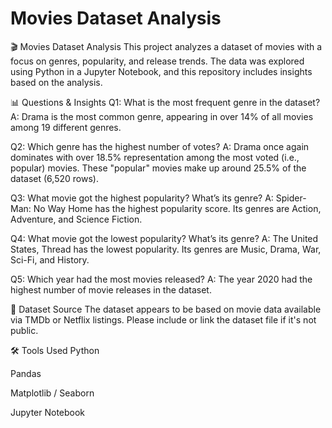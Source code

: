 # Movies Dataset Analysis
🎬 Movies Dataset Analysis
This project analyzes a dataset of movies with a focus on genres, popularity, and release trends. The data was explored using Python in a Jupyter Notebook, and this repository includes insights based on the analysis.

📊 Questions & Insights
Q1: What is the most frequent genre in the dataset?
A: Drama is the most common genre, appearing in over 14% of all movies among 19 different genres.

Q2: Which genre has the highest number of votes?
A: Drama once again dominates with over 18.5% representation among the most voted (i.e., popular) movies. These "popular" movies make up around 25.5% of the dataset (6,520 rows).

Q3: What movie got the highest popularity? What’s its genre?
A: Spider-Man: No Way Home has the highest popularity score. Its genres are Action, Adventure, and Science Fiction.

Q4: What movie got the lowest popularity? What’s its genre?
A: The United States, Thread has the lowest popularity. Its genres are Music, Drama, War, Sci-Fi, and History.

Q5: Which year had the most movies released?
A: The year 2020 had the highest number of movie releases in the dataset.


📌 Dataset Source
The dataset appears to be based on movie data available via TMDb or Netflix listings. Please include or link the dataset file if it's not public.

🛠️ Tools Used
Python

Pandas

Matplotlib / Seaborn 

Jupyter Notebook
